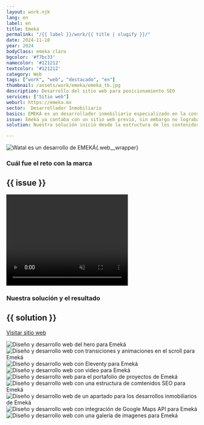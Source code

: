 ```yaml
---
layout: work.njk 
lang: en
label: en
title: Emeká
permalink: "/{{ label }}/work/{{ title | slugify }}/"
date: 2024-11-10
year: 2024
bodyClass: emeka claro
bgcolor: '#f7bc33'
namecolor: '#121212'
textcolor: '#121212'
category: Web
tags: ["work", "web", "destacado", "en"]
thumbnail: /assets/work/emeka/emeka_tb.jpg
description: Desarrollo del sitio web para posicionamiento SEO
services: ["Sitio web"]
weburl: https://emeka.mx
sector:  Desarrollador Inmobiliario
basics: EMEKÁ es un desarrollador inmobiliario especializado en la construcción de edificios con un enfoque humano y funcional, preocupados por la calidad de vida de sus habitantes. Para sus proyectos, ubicados principalmente en Mérida y Tulum, usan materiales de la región, como parte de su respeto a la naturaleza y a la convivencia con ella, buscando una integración entre el interior y el exterior.
issue: Emeká ya contaba con un sitio web previo, sin embargo no lograba representar adecuadamente su estilo de diseño y construcción moderno, así como una visión formal y sobria. Pero el principal problema es que no lograban posicionamiento orgánico en Google, salvo que fueran buscados con el nombre de la empresa. El reto era hacerlos aparecer en las búsquedas con términos como "desarrollador inmobiliario" o similares.
solution: Nuestra solución inició desde la estructura de los contenidos, buscando que fuera lo más sencillo y simple posible para el usuario al momento de navegar. No obstante, la interactividad tenía que sentirse moderna, fuera de lo común a lo que encuentras en otros sitios de la competencia. Para ello, usamos código que se centra en crear animaciones dependientes del movimiento del scroll, logrando con ello que el usuario tenga control de los elementos moviéndose en pantalla. Por último, desarrollamos una sección para sus proyectos, desde donde cada desarrollo es presentado con sus propios colores e identidad, a fin de brindar este concepto de que cada proyecto es único y diferente.

---
```


![Watal es un desarrollo de EMEKÁ](/assets/work/emeka/emeka_departamentos.jpg){.web__wrapper}

<div class="column__2 web__wrapper">
    <div class="col__left">
        <h3>Cuál fue el reto con la marca</h3>
    </div>
    <div class="col__right">
        <h2>{{ issue }}</h2>
    </div>
</div>


<div class="column__1 web__wrapper">
    <video width="320" height="240" autoplay muted playsinline loop x-webkit-airplay="allow">
        <source src="/assets/work/emeka/emeka_video.mp4" type="video/mp4">
        Tu navegador no logró reproducir este video, considera actualizarlo a una versión más reciente
    </video>
</div>


<div class="column__2 work__column__2 web__wrapper">
    <div class="col__left">
        <h3>Nuestra solución y el resultado</h3>
    </div>
    <div class="col__right">
        <h2>{{ solution }}</h2>
        <a class="btn btn__no__arrows" style="background-color:{{textcolor}}; color: {{bgcolor}};" href="{{ weburl }}" target="_blank">Visitar sitio web</a>
    </div>
</div>

![Diseño y desarrollo web del hero para Emeká](/assets/work/emeka/emeka_web1.jpg)
![Diseño y desarrollo web con transiciones y animaciones en el scroll para Emeká](/assets/work/emeka/emeka_web2.jpg)
![Diseño y desarrollo web con Eleventy para Emeká](/assets/work/emeka/emeka_web3.jpg)
![Diseño y desarrollo web con video para Emeká](/assets/work/emeka/emeka_web4.jpg)
![Diseño y desarrollo web para el portafolio de proyectos de Emeká](/assets/work/emeka/emeka_web5.jpg)
![Diseño y desarrollo web con una estructura de comtenidos SEO para Emeká](/assets/work/emeka/emeka_web6.jpg)
![Diseño y desarrollo web de un apartado para los desarrollos inmobiliarios de Emeká](/assets/work/emeka/emeka_web7.jpg)
![Diseño y desarrollo web con integración de Google Maps API para Emeká](/assets/work/emeka/emeka_web8.jpg)
![Diseño y desarrollo web con una galería de imagenes para Emeká](/assets/work/emeka/emeka_web9.jpg)